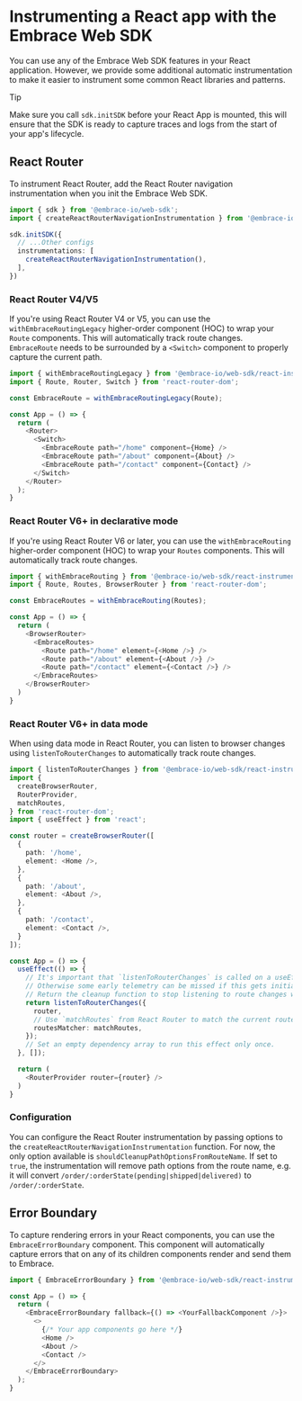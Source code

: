 # Instrumenting a React app with the Embrace Web SDK

You can use any of the Embrace Web SDK features in your React application. However, we provide some additional automatic 
instrumentation to make it easier to instrument some common React libraries and patterns.

> [!TIP]
> Make sure you call `sdk.initSDK` before your React App is mounted, this will ensure that the SDK is ready to capture traces and logs from the start of your app's lifecycle.

## React Router

To instrument React Router, add the React Router navigation instrumentation when you init the Embrace Web SDK.

```typescript
import { sdk } from '@embrace-io/web-sdk';
import { createReactRouterNavigationInstrumentation } from '@embrace-io/web-sdk/react-instrumentation';

sdk.initSDK({
  // ...Other configs
  instrumentations: [
    createReactRouterNavigationInstrumentation(),
  ],
})
```

### React Router V4/V5

If you're using React Router V4 or V5, you can use the `withEmbraceRoutingLegacy` higher-order component (HOC) to wrap your `Route` components. This will automatically track route changes. `EmbraceRoute` needs to be surrounded by a `<Switch>` component to properly capture the current path.

```typescript jsx
import { withEmbraceRoutingLegacy } from '@embrace-io/web-sdk/react-instrumentation';
import { Route, Router, Switch } from 'react-router-dom';

const EmbraceRoute = withEmbraceRoutingLegacy(Route);

const App = () => {
  return (
    <Router>
      <Switch>
        <EmbraceRoute path="/home" component={Home} />
        <EmbraceRoute path="/about" component={About} />
        <EmbraceRoute path="/contact" component={Contact} />
      </Switch>
    </Router>
  );
}
```

### React Router V6+ in declarative mode

If you're using React Router V6 or later, you can use the `withEmbraceRouting` higher-order component (HOC) to wrap your `Routes` components. This will automatically track route changes. 

```typescript jsx
import { withEmbraceRouting } from '@embrace-io/web-sdk/react-instrumentation';
import { Route, Routes, BrowserRouter } from 'react-router-dom';

const EmbraceRoutes = withEmbraceRouting(Routes);

const App = () => {
  return (
    <BrowserRouter>
      <EmbraceRoutes>
        <Route path="/home" element={<Home />} />
        <Route path="/about" element={<About />} />
        <Route path="/contact" element={<Contact />} />
      </EmbraceRoutes>
    </BrowserRouter>
  )
}
```

### React Router V6+ in data mode

When using data mode in React Router, you can listen to browser changes using `listenToRouterChanges` to automatically track route changes.

```typescript jsx
import { listenToRouterChanges } from '@embrace-io/web-sdk/react-instrumentation';
import {
  createBrowserRouter,
  RouterProvider,
  matchRoutes,
} from 'react-router-dom';
import { useEffect } from 'react';

const router = createBrowserRouter([
  {
    path: '/home',
    element: <Home />,
  },
  {
    path: '/about',
    element: <About />,
  },
  {
    path: '/contact',
    element: <Contact />,
  }
]);

const App = () => {
  useEffect(() => {
    // It's important that `listenToRouterChanges` is called on a useEffect so it starts tracking routes once the App is mounted.
    // Otherwise some early telemetry can be missed if this gets initialized too early.
    // Return the cleanup function to stop listening to route changes when the component unmount.
    return listenToRouterChanges({
      router,
      // Use `matchRoutes` from React Router to match the current route.
      routesMatcher: matchRoutes,
    });
    // Set an empty dependency array to run this effect only once.
  }, []);

  return (
    <RouterProvider router={router} />
  )
}
```

### Configuration

You can configure the React Router instrumentation by passing options to the `createReactRouterNavigationInstrumentation` function.
For now, the only option available is `shouldCleanupPathOptionsFromRouteName`.
If set to `true`, the instrumentation will remove path options from the route name, e.g. it will convert `/order/:orderState(pending|shipped|delivered)` to `/order/:orderState`.

## Error Boundary

To capture rendering errors in your React components, you can use the `EmbraceErrorBoundary` component. This component will automatically capture errors that on any of its children components render and send them to Embrace.

```typescript jsx
import { EmbraceErrorBoundary } from '@embrace-io/web-sdk/react-instrumentation';

const App = () => {
  return (
    <EmbraceErrorBoundary fallback={() => <YourFallbackComponent />}>
      <>
        {/* Your app components go here */}
        <Home />
        <About />
        <Contact />
      </>
    </EmbraceErrorBoundary>
  );
}
```
